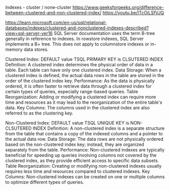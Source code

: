  Indexes - cluster / none-cluster
https://www.geeksforgeeks.org/difference-between-clustered-and-non-clustered-index/
https://youtu.be/ITcOiLSfVJQ

https://learn.microsoft.com/en-us/sql/relational-databases/indexes/clustered-and-nonclustered-indexes-described?view=sql-server-ver16
SQL Server documentation uses the term B-tree generally in reference to indexes. In rowstore indexes, SQL Server implements a B+ tree. This does not apply to columnstore indexes or in-memory data stores.

Clustered Index: DEFAULT value TSQL PRIMARY KEY is CLSUTERED INDEX
Definition: A clustered index determines the physical order of data in a table. Each table can have only one clustered index.
Data Storage: When a clustered index is defined, the actual data rows in the table are stored in the order of the clustered index key.
Performance: As the data is physically ordered, it is often faster to retrieve data through a clustered index for certain types of queries, especially range-based queries.
Table Reorganization: Adding or modifying a clustered index can require more time and resources as it may lead to the reorganization of the entire table's data.
Key Columns: The columns used in the clustered index are also referred to as the clustering key.

Non-Clustered Index: DEFAULT value TSQL UNIQUE KEY is NON-CLSUTERED INDEX
Definition: A non-clustered index is a separate structure from the table that contains a copy of the indexed columns and a pointer to the actual data row.
Data Storage: The data rows are not physically ordered based on the non-clustered index key; instead, they are organized separately from the table.
Performance: Non-clustered indexes are typically beneficial for speeding up queries involving columns not covered by the clustered index, as they provide efficient access to specific data subsets.
Table Reorganization: Creating or modifying non-clustered indexes usually requires less time and resources compared to clustered indexes.
Key Columns: Non-clustered indexes can be created on one or multiple columns to optimize different types of queries.